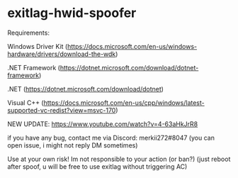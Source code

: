 # exitlag-hwid-spoofer
Requirements:

Windows Driver Kit (https://docs.microsoft.com/en-us/windows-hardware/drivers/download-the-wdk)

.NET Framework (https://dotnet.microsoft.com/download/dotnet-framework)

.NET (https://dotnet.microsoft.com/download/dotnet)

Visual C++ (https://docs.microsoft.com/en-us/cpp/windows/latest-supported-vc-redist?view=msvc-170)


NEW UPDATE: https://www.youtube.com/watch?v=4-63aHkJrR8


if you have any bug, contact me via Discord: merkii272#8047 (you can open issue, i might not reply DM sometimes)

Use at your own risk! Im not responsible to your action (or ban?) (just reboot after spoof, u will be free to use exitlag without triggering AC)
